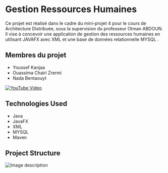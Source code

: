 # Gestion Ressources Humaines

Ce projet est réalisé dans le cadre du mini-projet 4 pour le cours de Architecture Distribuée, sous la supervision du professeur Otman ABDOUN. Il vise à concevoir une application de gestion des ressources humaines en utilisant JAVAFX avec XML et une base de données relationnelle MYSQL .

## Membres du projet
- Youssef Kanjaa
- Ouassima Chairi Zrermi
- Nada Bentaouyt

[![YouTube Video](https://i3.ytimg.com/vi/Qh-z617fxnc/maxresdefault.jpg)](https://youtu.be/Qh-z617fxnc)


## Technologies Used

- Java
- JavaFX
- XML
- MYSQL
- Maven

## Project Structure
![Image description](https://i.ibb.co/QJMy8rn/arch.png)










